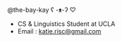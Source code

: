 @the-bay-kay  ʕ -ᴥ-ʔ ♡
- CS & Linguistics Student at UCLA
- Email : katie.risc@gmail.com



<!---
the-bay-kay/the-bay-kay is a ✨ special ✨ repository because its `README.md` (this file) appears on your GitHub profile.
You can click the Preview link to take a look at your changes.
--->
